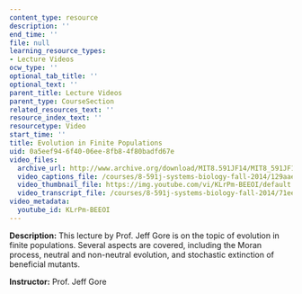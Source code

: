 ```yaml
---
content_type: resource
description: ''
end_time: ''
file: null
learning_resource_types:
- Lecture Videos
ocw_type: ''
optional_tab_title: ''
optional_text: ''
parent_title: Lecture Videos
parent_type: CourseSection
related_resources_text: ''
resource_index_text: ''
resourcetype: Video
start_time: ''
title: Evolution in Finite Populations
uid: 0a5eef94-6f40-06ee-8fb8-4f80badfd67e
video_files:
  archive_url: http://www.archive.org/download/MIT8.591JF14/MIT8_591JF14_lec15_300k.mp4
  video_captions_file: /courses/8-591j-systems-biology-fall-2014/129aae4953945f7094bf67b003a2ec88_KLrPm-BEEOI.vtt
  video_thumbnail_file: https://img.youtube.com/vi/KLrPm-BEEOI/default.jpg
  video_transcript_file: /courses/8-591j-systems-biology-fall-2014/71ee6d98ea7050f2059b327410f32b13_KLrPm-BEEOI.pdf
video_metadata:
  youtube_id: KLrPm-BEEOI
---
```


**Description:** This lecture by Prof. Jeff Gore is on the topic of evolution in finite populations. Several aspects are covered, including the Moran process, neutral and non-neutral evolution, and stochastic extinction of beneficial mutants.

**Instructor:** Prof. Jeff Gore



